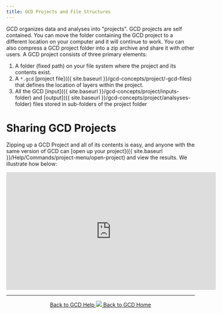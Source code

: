 ```yaml
---
title: GCD Projects and File Structures
---
```


GCD organizes data and analyses into "projects". GCD projects are self contained. You can move the folder containing the GCD project to a different location on your computer and it will continue to work. You can also compress a GCD project folder into a zip archive and share it with other users. A GCD project consists of three primary elements:

1. A folder (fixed path) on your file system where the project and its contents exist.
2. A `*.gcd` [project file]({{ site.baseurl }}/gcd-concepts/project/-gcd-files) that defines the location of layers within the project.
3. All the GCD [input]({{ site.baseurl }}/gcd-concepts/project/inputs-folder) and [output]({{ site.baseurl }}/gcd-concepts/project/analsyses-folder) files stored in sub-folders of the project folder

# Sharing GCD Projects

Zipping up a GCD Project and all of its contents is easy, and anyone with the same version of GCD can [open up your project]({{ site.baseurl }}/Help/Commands/project-menu/open-project) and view the results. We illustrate how below:

<div class="responsive-embed">
<iframe width="560" height="315" src="https://www.youtube.com/embed/s2v0-1c9XCg?rel=0" frameborder="0" allow="autoplay; encrypted-media" allowfullscreen></iframe>
</div>

------
<div align="center">
	<a class="hollow button" href="{{ site.baseurl }}/Help"><i class="fa fa-chevron-circle-left"></i>  Back to GCD Help </a>  
	<a class="hollow button" href="{{ site.baseurl }}/"><img src="{{ site.baseurl}}/assets/images/icons/GCDAddIn.png">  Back to GCD Home </a>  
</div>